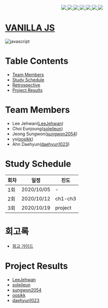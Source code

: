 <p align="center"> 
    <a href="https://circleci.com/gh/Alpha-ka-JS/Vanilla-JS/tree/main">
        <img src="https://circleci.com/gh/Alpha-ka-JS/Vanilla-JS/tree/main.svg?style=svg">
    </a>
    <a href="https://github.com/Alpha-ka-JS/Vanilla-JS/graphs/contributors" alt="Contributors">
        <img src="https://img.shields.io/github/contributors/Alpha-ka-js/Vanilla-JS?&color=brightgreen" />
    </a>
    <a href="#" alt="Languages">
        <img src="https://img.shields.io/github/languages/count/Alpha-ka-JS/Vanilla-JS?&color=brightgreen" />
    </a>
    <a href="#" alt="TopLanguages">
        <img src="https://img.shields.io/github/languages/top/Alpha-ka-JS/Vanilla-JS?&color=brightgreen" />
    </a>
    <a href="#">
        <img src="https://img.shields.io/github/repo-size/Alpha-ka-JS/Vanilla-JS" />
    </a>
    <a href="https://github.com/Alpha-ka-JS/Vanilla-JS/pulse">
        <img src="https://img.shields.io/github/commit-activity/m/Alpha-ka-JS/Vanilla-JS">
    </a>
    <a href="#">
        <img src="https://img.shields.io/github/last-commit/Alpha-ka-JS/Vanilla-JS">
    </a>
</p>

# [VANILLA JS](https://alpha-ka-js.github.io/Vanilla-JS/)

![javascript](https://upload.wikimedia.org/wikipedia/commons/thumb/9/99/Unofficial_JavaScript_logo_2.svg/280px-Unofficial_JavaScript_logo_2.svg.png)

# Table Contents

* [Team Members](#team-members)
* [Study Schedule](#study-schedule)
* [Retrospective](#retrospective)
* [Project Results](#project-result) 

# <a name="team-members"></a>Team Members

* Lee Jehwan([LeeJehwan](https://github.com/LeeJehwan))
* Choi Eunjoung([soleileun](https://github.com/soleileun))
* Jeong Sungwon([sungwon2054](https://github.com/sungwon2054))
* ys([oosikk](https://github.com/oosikk))
* Ahn Daehyun([daehyun1023](https://github.com/daehyun1023))

# <a name="study-schedule"></a>Study Schedule

회차 | 일정 | 진도
------|------|-----
1회|2020/10/05|-
2회|2020/10/12|ch1-ch3
3회|2020/10/19|project

# <a name="retrospective"></a>회고록

* [회고 가이드](https://alpha-ka-js.github.io/Vanilla-JS/Retrospective/)

# <a name="project-result"></a>Project Results

* [LeeJehwan](https://alpha-ka-js.github.io/Vanilla-JS/LeeJehwan/chrome/clone-project/)
* [soleileun](https://alpha-ka-js.github.io/Vanilla-JS/ChoiEunjoung/chrome/clone-project/)
* [sungwon2054](https://alpha-ka-js.github.io/Vanilla-JS/JeongSungwon/chrome/clone-project/)
* [oosikk](https://alpha-ka-js.github.io/Vanilla-JS/ys/chrome/clone-project/)
* [daehyun1023](https://alpha-ka-js.github.io/Vanilla-JS/AhnDaehyun/chrome/clone-project)
